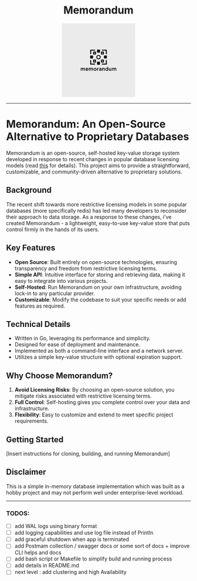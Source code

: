 <p align="center">
  <h1 align="center">Memorandum</h1>
</p>
<p align="center">
  <img src="original.png" alt="Memorandum logo" width="200"/>
</p>
<hr>

# Memorandum: An Open-Source Alternative to Proprietary Databases

Memorandum is an open-source, self-hosted key-value storage system developed in response to recent changes in popular database licensing models (read [this](https://www.theregister.com/2024/03/22/redis_changes_license/) for details). This project aims to provide a straightforward, customizable, and community-driven alternative to proprietary solutions.
<br>

## Background

The recent shift towards more restrictive licensing models in some popular databases (more specifically redis) has led many developers to reconsider their approach to data storage. As a response to these changes, i've created Memorandum - a lightweight, easy-to-use key-value store that puts control firmly in the hands of its users. 

## Key Features

- **Open Source**: Built entirely on open-source technologies, ensuring transparency and freedom from restrictive licensing terms.
- **Simple API**: Intuitive interface for storing and retrieving data, making it easy to integrate into various projects.
- **Self-Hosted**: Run Memorandum on your own infrastructure, avoiding lock-in to any particular provider.
- **Customizable**: Modify the codebase to suit your specific needs or add features as required.

## Technical Details

- Written in Go, leveraging its performance and simplicity.
- Designed for ease of deployment and maintenance.
- Implemented as both a command-line interface and a network server.
- Utilizes a simple key-value structure with optional expiration support.

## Why Choose Memorandum?

1. **Avoid Licensing Risks**: By choosing an open-source solution, you mitigate risks associated with restrictive licensing terms.
2. **Full Control**: Self-hosting gives you complete control over your data and infrastructure.
3. **Flexibility**: Easy to customize and extend to meet specific project requirements.

## Getting Started

[Insert instructions for cloning, building, and running Memorandum]


## Disclaimer
This is a simple in-memory database implementation which was built as a hobby project and may not perform well under enterprise-level workload.


<hr>

### TODOS:
- [ ] add WAL logs using binary format
- [ ] add logging capabilities and use log file instead of Println
- [ ] add graceful shutdown when app is terminated
- [ ] add Postmam collection / swagger docs or some sort of docs + improve CLI helps and docs
- [ ] add bash script or Makefile to simplify build and running process
- [ ] add details in README.md
- [ ] next level : add clustering and high Availability
